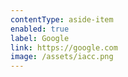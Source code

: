 ```yaml
---
contentType: aside-item
enabled: true
label: Google
link: https://google.com
image: /assets/iacc.png
---
```


